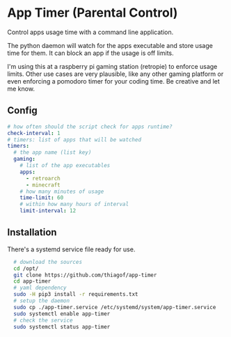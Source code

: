 # App Timer (Parental Control)

Control apps usage time with a command line application.

The python daemon will watch for the apps executable and store usage time for them. It can block an app if the usage is off limits.

I'm using this at a raspberry pi gaming station (retropie) to enforce usage limits. Other use cases are very plausible, like any other gaming platform or even enforcing a pomodoro timer for your coding time. Be creative and let me know.

## Config

```yaml
# how often should the script check for apps runtime?
check-interval: 1
# timers: list of apps that will be watched
timers:
  # the app name (list key)
  gaming:
    # list of the app executables
    apps:
      - retroarch
      - minecraft
    # how many minutes of usage
    time-limit: 60
    # within how many hours of interval
    limit-interval: 12
```

## Installation

There's a systemd service file ready for use.

```bash
  # download the sources
  cd /opt/
  git clone https://github.com/thiagof/app-timer
  cd app-timer
  # yaml dependency
  sudo -H pip3 install -r requirements.txt
  # setup the daemon
  sudo cp ./app-timer.service /etc/systemd/system/app-timer.service
  sudo systemctl enable app-timer
  # check the service
  sudo systemctl status app-timer
```
